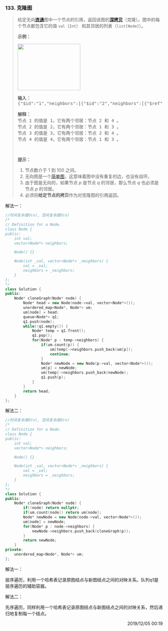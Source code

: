 ### 133. 克隆图

> <div class="notranslate"><p>给定无向<a href="https://baike.baidu.com/item/连通图/6460995?fr=aladdin"><strong>连通</strong></a>图中一个节点的引用，返回该图的<a href="https://baike.baidu.com/item/深拷贝/22785317?fr=aladdin"><strong>深拷贝</strong></a>（克隆）。图中的每个节点都包含它的值 <code>val</code>（<code>Int</code>） 和其邻居的列表（<code>list[Node]</code>）。</p>
> 
> <p><strong>示例：</strong></p>
> 
> <p><img style="height: 149px; width: 200px;" src="https://assets.leetcode-cn.com/aliyun-lc-upload/uploads/2019/02/23/113_sample.png" alt=""></p>
> 
> <pre><strong>输入：
> </strong>{"$id":"1","neighbors":[{"$id":"2","neighbors":[{"$ref":"1"},{"$id":"3","neighbors":[{"$ref":"2"},{"$id":"4","neighbors":[{"$ref":"3"},{"$ref":"1"}],"val":4}],"val":3}],"val":2},{"$ref":"4"}],"val":1}
> 
> <strong>解释：</strong>
> 节点 1 的值是 1，它有两个邻居：节点 2 和 4 。
> 节点 2 的值是 2，它有两个邻居：节点 1 和 3 。
> 节点 3 的值是 3，它有两个邻居：节点 2 和 4 。
> 节点 4 的值是 4，它有两个邻居：节点 1 和 3 。
> </pre>
> 
> <p>&nbsp;</p>
> 
> <p><strong>提示：</strong></p>
> 
> <ol>
> 	<li>节点数介于 1 到 100 之间。</li>
> 	<li>无向图是一个<a href="https://baike.baidu.com/item/简单图/1680528?fr=aladdin">简单图</a>，这意味着图中没有重复的边，也没有自环。</li>
> 	<li>由于图是无向的，如果节点 <em>p</em> 是节点 <em>q</em> 的邻居，那么节点 <em>q</em> 也必须是节点 <em>p</em>&nbsp;的邻居。</li>
> 	<li>必须将<strong>给定节点的拷贝</strong>作为对克隆图的引用返回。</li>
> </ol>
> </div>

解法一：
```cpp
//时间复杂度O(n), 空间复杂度O(n)
/*
// Definition for a Node.
class Node {
public:
    int val;
    vector<Node*> neighbors;

    Node() {}

    Node(int _val, vector<Node*> _neighbors) {
        val = _val;
        neighbors = _neighbors;
    }
};
*/
class Solution {
public:
    Node* cloneGraph(Node* node) {
        Node* head = new Node(node->val, vector<Node*>());
        unordered_map<Node*, Node*> um;
        um[node] = head;
        queue<Node*> q1;
        q1.push(node);
        while(!q1.empty()) {
            Node* temp = q1.front();
            q1.pop();
            for(Node* p : temp->neighbors) {
                if(um.count(p)) {
                    um[temp]->neighbors.push_back(um[p]);
                    continue;
                }
                Node* newNode = new Node(p->val, vector<Node*>());
                um[p] = newNode;
                um[temp]->neighbors.push_back(newNode);
                q1.push(p);
            }
        }
        return head;
    }
};
```

解法二：
```cpp
//时间复杂度O(n), 空间复杂度O(n)
/*
// Definition for a Node.
class Node {
public:
    int val;
    vector<Node*> neighbors;

    Node() {}

    Node(int _val, vector<Node*> _neighbors) {
        val = _val;
        neighbors = _neighbors;
    }
};
*/
class Solution {
public:
    Node* cloneGraph(Node* node) {
        if(!node) return nullptr;
        if(um.count(node)) return um[node];
        Node* newNode = new Node(node->val, vector<Node*>());
        um[node] = newNode;
        for(Node* p : node->neighbors) {
            newNode->neighbors.push_back(cloneGraph(p));
        }
        return newNode;
    }
private:
    unordered_map<Node*, Node*> um;
};
```

解法一：

层序遍历，利用一个哈希表记录原图结点与新图结点之间的对映关系。队列q1是层序遍历的辅助容器。

解法二：

先序遍历，同样利用一个哈希表记录原图结点与新图结点之间的对映关系，然后递归地复制每一个结点。

<div style="text-align: right"> 2019/12/05 00:19 </div>
